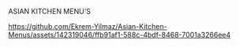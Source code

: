 ASIAN KITCHEN MENU'S

https://github.com/Ekrem-Yilmaz/Asian-Kitchen-Menus/assets/142319046/ffb91af1-588c-4bdf-8468-7001a3266ee4
